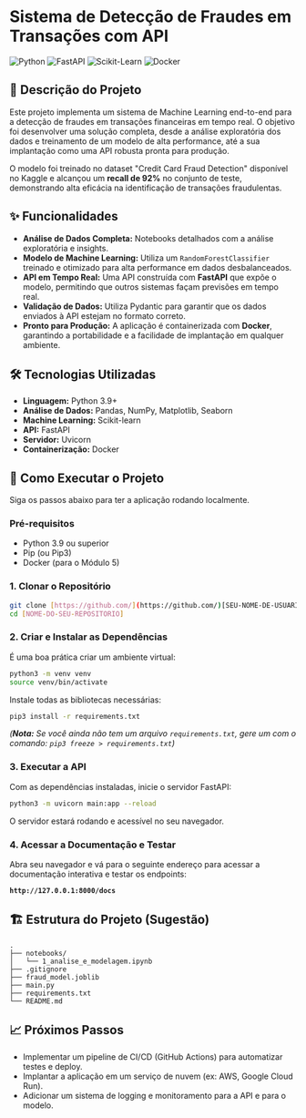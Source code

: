 # Sistema de Detecção de Fraudes em Transações com API

![Python](https://img.shields.io/badge/Python-3.9+-blue?style=for-the-badge&logo=python)
![FastAPI](https://img.shields.io/badge/FastAPI-0.95-green?style=for-the-badge&logo=fastapi)
![Scikit-Learn](https://img.shields.io/badge/scikit--learn-1.1.2-orange?style=for-the-badge&logo=scikit-learn)
![Docker](https://img.shields.io/badge/Docker-20.10-blue?style=for-the-badge&logo=docker)

## 📖 Descrição do Projeto

Este projeto implementa um sistema de Machine Learning end-to-end para a detecção de fraudes em transações financeiras em tempo real. O objetivo foi desenvolver uma solução completa, desde a análise exploratória dos dados e treinamento de um modelo de alta performance, até a sua implantação como uma API robusta pronta para produção.

O modelo foi treinado no dataset "Credit Card Fraud Detection" disponível no Kaggle e alcançou um **recall de 92%** no conjunto de teste, demonstrando alta eficácia na identificação de transações fraudulentas.

## ✨ Funcionalidades

- **Análise de Dados Completa:** Notebooks detalhados com a análise exploratória e insights.
- **Modelo de Machine Learning:** Utiliza um `RandomForestClassifier` treinado e otimizado para alta performance em dados desbalanceados.
- **API em Tempo Real:** Uma API construída com **FastAPI** que expõe o modelo, permitindo que outros sistemas façam previsões em tempo real.
- **Validação de Dados:** Utiliza Pydantic para garantir que os dados enviados à API estejam no formato correto.
- **Pronto para Produção:** A aplicação é containerizada com **Docker**, garantindo a portabilidade e a facilidade de implantação em qualquer ambiente.

## 🛠️ Tecnologias Utilizadas

- **Linguagem:** Python 3.9+
- **Análise de Dados:** Pandas, NumPy, Matplotlib, Seaborn
- **Machine Learning:** Scikit-learn
- **API:** FastAPI
- **Servidor:** Uvicorn
- **Containerização:** Docker

## 🚀 Como Executar o Projeto

Siga os passos abaixo para ter a aplicação rodando localmente.

### Pré-requisitos

- Python 3.9 ou superior
- Pip (ou Pip3)
- Docker (para o Módulo 5)

### 1. Clonar o Repositório

```bash
git clone [https://github.com/](https://github.com/)[SEU-NOME-DE-USUARIO]/[NOME-DO-SEU-REPOSITORIO].git
cd [NOME-DO-SEU-REPOSITORIO]
```

### 2. Criar e Instalar as Dependências

É uma boa prática criar um ambiente virtual:

```bash
python3 -m venv venv
source venv/bin/activate
```

Instale todas as bibliotecas necessárias:

```bash
pip3 install -r requirements.txt
```
*(**Nota:** Se você ainda não tem um arquivo `requirements.txt`, gere um com o comando: `pip3 freeze > requirements.txt`)*

### 3. Executar a API

Com as dependências instaladas, inicie o servidor FastAPI:

```bash
python3 -m uvicorn main:app --reload
```

O servidor estará rodando e acessível no seu navegador.

### 4. Acessar a Documentação e Testar

Abra seu navegador e vá para o seguinte endereço para acessar a documentação interativa e testar os endpoints:

**`http://127.0.0.1:8000/docs`**

## 🏗️ Estrutura do Projeto (Sugestão)

```
.
├── notebooks/
│   └── 1_analise_e_modelagem.ipynb
├── .gitignore
├── fraud_model.joblib
├── main.py
├── requirements.txt
└── README.md
```

## 📈 Próximos Passos

- Implementar um pipeline de CI/CD (GitHub Actions) para automatizar testes e deploy.
- Implantar a aplicação em um serviço de nuvem (ex: AWS, Google Cloud Run).
- Adicionar um sistema de logging e monitoramento para a API e para o modelo.
